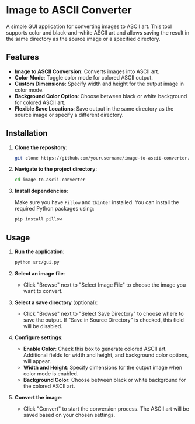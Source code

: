 # Image to ASCII Converter

A simple GUI application for converting images to ASCII art. This tool supports color and black-and-white ASCII art and allows saving the result in the same directory as the source image or a specified directory.

## Features

- **Image to ASCII Conversion**: Converts images into ASCII art.
- **Color Mode**: Toggle color mode for colored ASCII output.
- **Custom Dimensions**: Specify width and height for the output image in color mode.
- **Background Color Option**: Choose between black or white background for colored ASCII art.
- **Flexible Save Locations**: Save output in the same directory as the source image or specify a different directory.

## Installation

1. **Clone the repository**:

    ```bash
    git clone https://github.com/yourusername/image-to-ascii-converter.git
    ```

2. **Navigate to the project directory**:

    ```bash
    cd image-to-ascii-converter
    ```

3. **Install dependencies**:

    Make sure you have `Pillow` and `tkinter` installed. You can install the required Python packages using:

    ```bash
    pip install pillow
    ```

## Usage

1. **Run the application**:

    ```bash
    python src/gui.py
    ```

2. **Select an image file**:
   - Click "Browse" next to "Select Image File" to choose the image you want to convert.

3. **Select a save directory** (optional):
   - Click "Browse" next to "Select Save Directory" to choose where to save the output. If "Save in Source Directory" is checked, this field will be disabled.

4. **Configure settings**:
   - **Enable Color**: Check this box to generate colored ASCII art. Additional fields for width and height, and background color options, will appear.
   - **Width and Height**: Specify dimensions for the output image when color mode is enabled.
   - **Background Color**: Choose between black or white background for the colored ASCII art.

5. **Convert the image**:
   - Click "Convert" to start the conversion process. The ASCII art will be saved based on your chosen settings.
